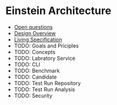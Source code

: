 # Einstein Architecture

* [Open questions](open-questions.md)
* [Design Overview](overview.md)
* [Living Specification](../test.out.md)
* TODO: Goals and Priciples
* TODO: Concepts
* TODO: Labratory Service
* TODO: CLI
* TODO: Benchmark
* TODO: Candidate
* TODO: Test Run Repository
* TODO: Test Run Analysis
* TODO: Security

